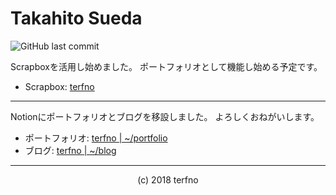 # Takahito Sueda
![GitHub last commit](https://img.shields.io/github/last-commit/terfno/terfno.github.io)

<style>
    .c{
        text-align:center;
    }
</style>
<link rel="icon" href="https://s.gravatar.com/avatar/2fda10ff8dccf267309cb551841e96c0?s=512">
<title>Terfno Desk</title>

Scrapboxを活用し始めました。
ポートフォリオとして機能し始める予定です。
* Scrapbox: [terfno](https://scrapbox.io/terfno/terfno)

----

Notionにポートフォリオとブログを移設しました。
よろしくおねがいします。
* ポートフォリオ: [terfno | ~/portfolio](https://www.notion.so/portfolio-d961fcb78d6443d8ad6a837b26107fb9)
* ブログ: [terfno | ~/blog](https://www.notion.so/blog-2c7b349f58d84aada4f2dee5d04df44e)

----

<div class="c">(c) 2018 terfno</div>
